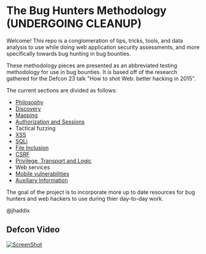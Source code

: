 # The Bug Hunters Methodology (UNDERGOING CLEANUP)

Welcome! This repo is a conglomeration of tips, tricks, tools, and data analysis to use while doing web application security assessments, and more specifically towards bug hunting in bug bounties.

These methodology pieces are presented as an abbreviated testing methodology for use in bug bounties. It is based off of the research gathered for the Defcon 23 talk "How to shot Web: better hacking in 2015". 

The current sections are divided as follows:

* [Philosophy](/01_Philosophy.markdown)
* [Discovery](/02_Discovery.markdown)
* [Mapping](/03_Mapping.markdown)
* [Authorization and Sessions](/04_Authorization_and_Session.markdown)
* Tactical fuzzing
* [XSS](/05_XSS.markdown)
* [SQLi](/06_SQLi.markdown)
* [File Inclusion](/07_File_Upload.markdown)
* [CSRF](/08_CSRF.markdown)
* [Privilege, Transport and Logic](/09_Privledge_Logic_Transport.markdown)
* Web services
* [Mobile vulnerabilities](/10_Mobile.markdown)
* [Auxiliary Information](/11_Auxiliary_Info.markdown)

The goal of the project is to incorporate more up to date resources for bug hunters and web hackers to use during thier day-to-day work. 

@jhaddix

## Defcon Video

[![ScreenShot](https://dl.dropboxusercontent.com/u/37776965/2015-10-08_14-57-26.png)](https://drive.google.com/file/d/0B15XPa08CyxhQ1J2T2tOUUJuSFk/view?usp=sharing)
